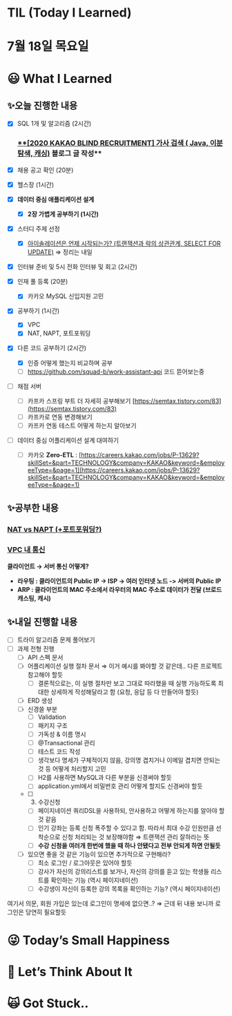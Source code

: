 # TIL (Today I Learned)

# 7월 18일 목요일

# 😃 What I Learned

## ✨오늘 진행한 내용

- [x]  SQL 1개 및 알고리즘 (2시간)
    
    ### [**[2020 KAKAO BLIND RECRUITMENT] 가사 검색 ( Java, 이분탐색, 캐싱)](https://velog.io/@damongsanga/2020-KAKAO-BLIND-RECRUITMENT-%EA%B0%80%EC%82%AC-%EA%B2%80%EC%83%89-Java-%EC%9D%B4%EB%B6%84%ED%83%90%EC%83%89-%EC%BA%90%EC%8B%B1) 블로그 글 작성**
    
- [x]  채용 공고 확인 (20분)
- [x]  헬스장 (1시간)
- [x]  **데이터 중심 애플리케이션 설계**
    - [x]  **2장 가볍게 공부하기 (1시간)**
- [x]  스터디 주제 선정
    - [x]  [아이솔레이션은 언제 시작되는가? (트랜잭션과 락의 상관관계, SELECT FOR UPDATE)](https://www.notion.so/SELECT-FOR-UPDATE-2bfc986d4660468b9c8084666ccead99?pvs=21) ⇒ 정리는 내일
- [x]  인터뷰 준비 및 5시 전화 인터뷰 및 회고 (2시간)
- [x]  인재 풀 등록 (20분)
    - [x]  카카오 MySQL 신입지원 고민
- [x]  공부하기 (1시간)
    - [x]  VPC
    - [x]  NAT, NAPT, 포트포워딩
- [x]  다른 코드 공부하기 (2시간)
    - [x]  인증 어떻게 했는지 비교하며 공부
    - [ ]  https://github.com/squad-b/work-assistant-api 코드 뜯어보는중
- [ ]  채점 서버
    - [ ]  카프카 스프링 부트 더 자세히 공부해보기 [https://semtax.tistory.com/83](https://semtax.tistory.com/83)
    - [ ]  카프카로 연동 변경해보기
    - [ ]  카프카 연동 테스트 어떻게 하는지 알아보기
- [ ]  데이터 중심 어플리케이션 설계 대여하기
    - [ ]  카카오 **Zero-ETL** : [https://careers.kakao.com/jobs/P-13629?skillSet=&part=TECHNOLOGY&company=KAKAO&keyword=&employeeType=&page=1](https://careers.kakao.com/jobs/P-13629?skillSet=&part=TECHNOLOGY&company=KAKAO&keyword=&employeeType=&page=1)

## ✨공부한 내용

### [NAT vs NAPT (+포트포워딩?)](https://www.notion.so/NAT-vs-NAPT-99966834eb4e4d71979e8a191f4106e4?pvs=21)

### [VPC 내 통신](https://www.notion.so/NAT-vs-NAPT-99966834eb4e4d71979e8a191f4106e4?pvs=21)

**클라이언트 → 서버 통신 어떻게?** 

- **라우팅 : 클라이언트의 Public IP -> ISP -> 여러 인터넷 노드 -> 서버의 Public IP**
- **ARP : 클라이언트의 MAC 주소에서 라우터의 MAC 주소로 데이터가 전달 (브로드캐스팅, 캐시)**

## ✨내일 진행할 내용

- [ ]  트라이 알고리즘 문제 풀어보기
- [ ]  과제 전형 진행
    - [ ]  API 스펙 문서
    - [ ]  어플리케이션 실행 절차 문서 ⇒ 이거 예시를 봐야할 것 같은데.. 다른 프로젝트 참고해야 할듯
        - [ ]  결론적으로는, 이 실행 절차만 보고 그대로 따라했을 때 실행 가능하도록 최대한 상세하게 작성해달라고 함 (요청, 응답 등 다 만들어야 할듯)
    - [ ]  ERD 생성
    - [ ]  신경쓸 부분
        - [ ]  Validation
        - [ ]  패키지 구조
        - [ ]  가독성 & 이름 명시
        - [ ]  @Transactional 관리
        - [ ]  테스트 코드 작성
        - [ ]  생각보다 명세가 구체적이지 않음, 강의명 겹치거나 이메일 겹치면 안되는 것 등 어떻게 처리할지 고민
        - [ ]  H2를 사용하면 MySQL과 다른 부분을 신경써야 할듯
        - [ ]  application.yml에서 비밀번호 관리 어떻게 할지도 신경써야 할듯
    - [ ]  3. 수강신청
        - [ ]  페이지네이션 쿼리DSL을 사용하되, 안사용하고 어떻게 하는지를 알아야 할 것 같음
        - [ ]  인기 강좌는 등록 신청 폭주할 수 있다고 함. 따라서 최대 수강 인원만큼 선착순으로 신청 처리되는 것 보장해야함 ⇒ 트랜잭션 관리 잘하라는 뜻
        - [ ]  **수강 신청을 여러개 한번에 했을 때 하나 안됐다고 전부 안되게 하면 안될듯**
    - [ ]  있으면 좋을 것 같은 기능이 있으면 추가적으로 구현해라?
        - [ ]  최소 로그인 / 로그아웃은 있어야 할듯
        - [ ]  강사가 자신의 강의리스트를 보거나, 자신의 강의를 듣고 있는 학생들 리스트를 확인하는 기능 (역시 페이지네이션)
        - [ ]  수강생이 자신이 등록한 강의 목록을 확인하는 기능? (역시 페이지네이션)

여기서 의문, 회원 가입은 있는데 로그인이 명세에 없으면..? ⇒ 근데 뒤 내용 보니까 로그인은 당연히 필요할듯

# 😜 Today’s Small Happiness

# 🧐 Let’s Think About It

# 🙀 Got Stuck..